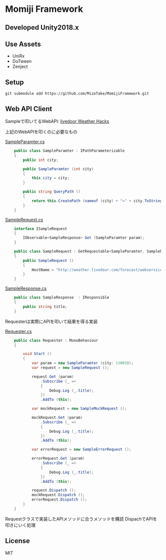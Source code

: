 # Momiji Framework

## Developed Unity2018.x

## Use Assets
- UniRx
- DoTween
- Zenject

## Setup

```
git submodule add https://github.com/MizoTake/MomijiFramework.git
```

## Web API Client

Sampleで叩いてるWebAPI: [livedoor Weather Hacks](http://weather.livedoor.com/weather_hacks/webservice)

上記のWebAPIを叩くのに必要なもの

[SampleParamter.cs](https://github.com/MizoTake/MomijiFramework/blob/master/Example/SampleRequest/Scripts/Sample/SampleParamter.cs)
```csharp:SampleParamter.cs
    public class SampleParamter : IPathParameterizable
	{
		public int city;

		public SampleParamter (int city)
		{
			this.city = city;
		}

		public string QueryPath ()
		{
			return this.CreatePath (nameof (city) + "=" + city.ToString ());
		}
	}
```

[SampleRequest.cs](https://github.com/MizoTake/MomijiFramework/blob/master/Example/SampleRequest/Scripts/Sample/SampleRequest.cs)
```csharp:SampleRequest.cs
    interface ISampleRequest
	{
		IObservable<SampleResponse> Get (SampleParamter param);
	}

	public class SampleRequest : GetRequestable<SampleParamter, SampleResponse>, ISampleRequest
	{
		public SampleRequest ()
		{
			HostName = "http://weather.livedoor.com/forecast/webservice/json/v1";
		}
	}
```

[SampleResponse.cs](https://github.com/MizoTake/MomijiFramework/blob/master/Example/SampleRequest/Scripts/Sample/SampleResponse.cs)
```csharp:SampleParamter.cs
    public class SampleResponse  : IResponsible
	{
		public string title;
	}
```

Requesterは実際にAPIを叩いて結果を得る実装

[Requester.cs](https://github.com/MizoTake/MomijiFramework/blob/master/Example/SampleRequest/Scripts/Requester.cs)
```csharp:SampleParamter.cs
    public class Requester : MonoBehaviour
    {

        void Start ()
        {
            var param = new SampleParamter (city: 130010);
            var request = new SampleRequest ();

            request.Get (param)
                .Subscribe (_ =>
                {
                    Debug.Log (_.title);
                })
                .AddTo (this);

            var mockRequest = new SampleMockRequest ();

            mockRequest.Get (param)
                .Subscribe (_ =>
                {
                    Debug.Log (_.title);
                })
                .AddTo (this);

            var errorRequest = new SampleErrorRequest ();

            errorRequest.Get (param)
                .Subscribe (_ =>
                {
                    Debug.Log (_.title);
                })
                .AddTo (this);

            request.Dispatch ();
            mockRequest.Dispatch ();
            errorRequest.Dispatch ();
        }
    }
```

Requestクラスで実装したAPIメソッドに合うメソッドを購読
DispachでAPIを叩きにいく処理

## License
MIT
